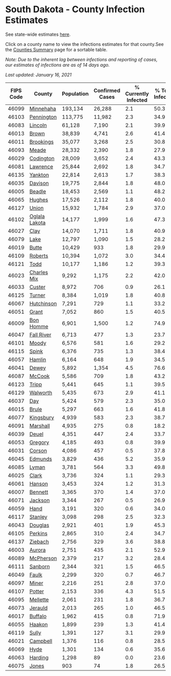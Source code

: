 # South Dakota - County Infection Estimates

See state-wide estimates [here](/infections/us-sd).

Click on a county name to view the infections estimates for that county.See the [Counties Summary](/infections/summary-counties) page for a sortable table.

*Note: Due to the inherent lag between infections and reporting of cases, our estimates of infections are as of 14 days ago.*

*Last updated: January 16, 2021*

|   FIPS Code |                         County |   Population |   Confirmed Cases |   % Currently Infected |   % Total Infected |
|-------------|--------------------------------|--------------|-------------------|------------------------|--------------------|
|       46099 |         [Minnehaha](minnehaha) |      193,134 |            26,288 |                    2.1 |               50.3 |
|       46103 |       [Pennington](pennington) |      113,775 |            11,982 |                    2.3 |               34.9 |
|       46083 |             [Lincoln](lincoln) |       61,128 |             7,190 |                    2.1 |               39.9 |
|       46013 |                 [Brown](brown) |       38,839 |             4,741 |                    2.6 |               41.4 |
|       46011 |         [Brookings](brookings) |       35,077 |             3,268 |                    2.5 |               30.8 |
|       46093 |                 [Meade](meade) |       28,332 |             2,390 |                    1.8 |               27.9 |
|       46029 |         [Codington](codington) |       28,009 |             3,652 |                    2.4 |               43.3 |
|       46081 |           [Lawrence](lawrence) |       25,844 |             2,692 |                    1.8 |               34.7 |
|       46135 |             [Yankton](yankton) |       22,814 |             2,613 |                    1.7 |               38.3 |
|       46035 |             [Davison](davison) |       19,775 |             2,844 |                    1.8 |               48.0 |
|       46005 |               [Beadle](beadle) |       18,453 |             2,569 |                    1.1 |               48.2 |
|       46065 |               [Hughes](hughes) |       17,526 |             2,112 |                    1.8 |               40.0 |
|       46127 |                 [Union](union) |       15,932 |             1,784 |                    2.9 |               37.0 |
|       46102 | [Oglala Lakota](oglala-lakota) |       14,177 |             1,999 |                    1.6 |               47.3 |
|       46027 |                   [Clay](clay) |       14,070 |             1,711 |                    1.8 |               40.9 |
|       46079 |                   [Lake](lake) |       12,797 |             1,090 |                    1.5 |               28.2 |
|       46019 |                 [Butte](butte) |       10,429 |               933 |                    1.8 |               29.9 |
|       46109 |             [Roberts](roberts) |       10,394 |             1,072 |                    3.0 |               34.4 |
|       46121 |                   [Todd](todd) |       10,177 |             1,186 |                    1.2 |               39.3 |
|       46023 |     [Charles Mix](charles-mix) |        9,292 |             1,175 |                    2.2 |               42.0 |
|       46033 |               [Custer](custer) |        8,972 |               706 |                    0.9 |               26.1 |
|       46125 |               [Turner](turner) |        8,384 |             1,019 |                    1.8 |               40.8 |
|       46067 |       [Hutchinson](hutchinson) |        7,291 |               729 |                    1.1 |               33.2 |
|       46051 |                 [Grant](grant) |        7,052 |               860 |                    1.5 |               40.5 |
|       46009 |         [Bon Homme](bon-homme) |        6,901 |             1,500 |                    1.2 |               74.9 |
|       46047 |       [Fall River](fall-river) |        6,713 |               477 |                    1.3 |               23.7 |
|       46101 |                 [Moody](moody) |        6,576 |               581 |                    1.6 |               29.2 |
|       46115 |                 [Spink](spink) |        6,376 |               735 |                    1.3 |               38.4 |
|       46057 |               [Hamlin](hamlin) |        6,164 |               648 |                    1.9 |               34.5 |
|       46041 |                 [Dewey](dewey) |        5,892 |             1,354 |                    4.5 |               76.6 |
|       46087 |               [McCook](mccook) |        5,586 |               709 |                    1.8 |               43.2 |
|       46123 |                 [Tripp](tripp) |        5,441 |               645 |                    1.1 |               39.5 |
|       46129 |           [Walworth](walworth) |        5,435 |               673 |                    2.9 |               41.1 |
|       46037 |                     [Day](day) |        5,424 |               579 |                    2.3 |               35.0 |
|       46015 |                 [Brule](brule) |        5,297 |               663 |                    1.6 |               41.8 |
|       46077 |         [Kingsbury](kingsbury) |        4,939 |               583 |                    2.3 |               38.7 |
|       46091 |           [Marshall](marshall) |        4,935 |               275 |                    0.8 |               18.2 |
|       46039 |                 [Deuel](deuel) |        4,351 |               447 |                    2.4 |               33.7 |
|       46053 |             [Gregory](gregory) |        4,185 |               493 |                    0.8 |               39.9 |
|       46031 |               [Corson](corson) |        4,086 |               457 |                    0.5 |               37.8 |
|       46045 |             [Edmunds](edmunds) |        3,829 |               436 |                    5.2 |               35.9 |
|       46085 |                 [Lyman](lyman) |        3,781 |               564 |                    3.3 |               49.8 |
|       46025 |                 [Clark](clark) |        3,736 |               324 |                    1.1 |               29.3 |
|       46061 |               [Hanson](hanson) |        3,453 |               324 |                    1.2 |               31.3 |
|       46007 |             [Bennett](bennett) |        3,365 |               370 |                    1.4 |               37.0 |
|       46071 |             [Jackson](jackson) |        3,344 |               267 |                    0.5 |               26.9 |
|       46059 |                   [Hand](hand) |        3,191 |               320 |                    0.6 |               34.0 |
|       46117 |             [Stanley](stanley) |        3,098 |               298 |                    2.5 |               32.3 |
|       46043 |             [Douglas](douglas) |        2,921 |               401 |                    1.9 |               45.3 |
|       46105 |             [Perkins](perkins) |        2,865 |               310 |                    2.4 |               34.7 |
|       46137 |             [Ziebach](ziebach) |        2,756 |               329 |                    3.6 |               38.8 |
|       46003 |               [Aurora](aurora) |        2,751 |               435 |                    2.1 |               52.9 |
|       46089 |         [McPherson](mcpherson) |        2,379 |               217 |                    3.2 |               28.4 |
|       46111 |             [Sanborn](sanborn) |        2,344 |               321 |                    1.5 |               46.5 |
|       46049 |                 [Faulk](faulk) |        2,299 |               320 |                    0.7 |               46.7 |
|       46097 |                 [Miner](miner) |        2,216 |               251 |                    2.8 |               37.0 |
|       46107 |               [Potter](potter) |        2,153 |               336 |                    4.3 |               51.5 |
|       46095 |           [Mellette](mellette) |        2,061 |               231 |                    1.8 |               36.7 |
|       46073 |             [Jerauld](jerauld) |        2,013 |               265 |                    1.0 |               46.5 |
|       46017 |             [Buffalo](buffalo) |        1,962 |               415 |                    0.8 |               71.9 |
|       46055 |               [Haakon](haakon) |        1,899 |               239 |                    1.3 |               41.4 |
|       46119 |                 [Sully](sully) |        1,391 |               127 |                    3.1 |               29.9 |
|       46021 |           [Campbell](campbell) |        1,376 |               116 |                    0.8 |               28.5 |
|       46069 |                   [Hyde](hyde) |        1,301 |               134 |                    0.6 |               35.6 |
|       46063 |             [Harding](harding) |        1,298 |                89 |                    0.0 |               23.6 |
|       46075 |                 [Jones](jones) |          903 |                74 |                    1.8 |               26.5 |